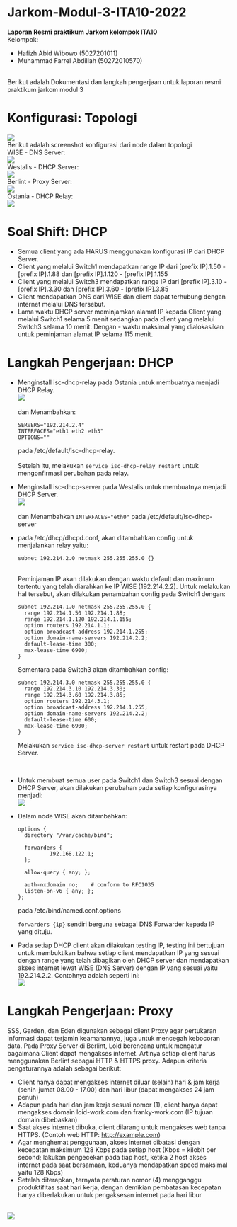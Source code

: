 # Jarkom-Modul-3-ITA10-2022
**Laporan Resmi praktikum Jarkom kelompok ITA10**
<br>
Kelompok:
- Hafizh Abid Wibowo (5027201011)
- Muhammad Farrel Abdillah (50272010570)
<br>
Berikut adalah Dokumentasi dan langkah pengerjaan untuk laporan resmi praktikum jarkom modul 3
<br>

# **Konfigurasi: Topologi**
<img src="Screenshot/1.PNG">
<br>
 Berikut adalah screenshot konfigurasi dari node dalam topologi
 
 <br>
 WISE - DNS Server:
 <br>
 <img src="Screenshot/2.PNG">
 
 <br>
 Westalis - DHCP Server:
 <br>
 <img src="Screenshot/3.PNG">
 
 <br>
 Berlint - Proxy Server:
 <br>
 <img src="Screenshot/4.PNG">
 
 <br>
 Ostania - DHCP Relay:
 <br>
 <img src="Screenshot/5.PNG">
 
 <br>

# **Soal Shift: DHCP**
- Semua client yang ada HARUS menggunakan konfigurasi IP dari DHCP Server.
- Client yang melalui Switch1 mendapatkan range IP dari [prefix IP].1.50 - [prefix IP].1.88 dan [prefix IP].1.120 - [prefix IP].1.155 
- Client yang melalui Switch3 mendapatkan range IP dari [prefix IP].3.10 - [prefix IP].3.30 dan [prefix IP].3.60 - [prefix IP].3.85 
- Client mendapatkan DNS dari WISE dan client dapat terhubung dengan internet melalui DNS tersebut.
- Lama waktu DHCP server meminjamkan alamat IP kepada Client yang melalui Switch1 selama 5 menit sedangkan pada client yang melalui Switch3 selama 10 menit. Dengan -     waktu maksimal yang dialokasikan untuk peminjaman alamat IP selama 115 menit. 

# **Langkah Pengerjaan: DHCP**
- Menginstall isc-dhcp-relay pada Ostania untuk membuatnya menjadi DHCP Relay.
  <br>
  <img src="Screenshot/6.PNG">
  <br>
  <br>
  dan Menambahkan:
  ```
  SERVERS="192.214.2.4"
  INTERFACES="eth1 eth2 eth3"
  OPTIONS=""
  ```
  pada /etc/default/isc-dhcp-relay.
  <br>
  <br>
  Setelah itu, melakukan ```service isc-dhcp-relay restart``` untuk mengonfirmasi perubahan pada relay.
  <br>
- Menginstall isc-dhcp-server pada Westalis untuk membuatnya menjadi DHCP Server.
  <br>
  <img src="Screenshot/7.PNG">
  <br>
  <br>
  dan Menambahkan ```INTERFACES="eth0"``` pada /etc/default/isc-dhcp-server
  <br>
- pada /etc/dhcp/dhcpd.conf, akan ditambahkan config untuk menjalankan relay yaitu:
  ```
  subnet 192.214.2.0 netmask 255.255.255.0 {}
  ```
  <br>
  Peminjaman IP akan dilakukan dengan waktu default dan maximum tertentu yang telah diarahkan ke IP WISE (192.214.2.2).
  Untuk melakukan hal tersebut, akan dilakukan penambahan config pada Switch1 dengan:
  
  ```
  subnet 192.214.1.0 netmask 255.255.255.0 {
    range 192.214.1.50 192.214.1.88;
    range 192.214.1.120 192.214.1.155;
    option routers 192.214.1.1;
    option broadcast-address 192.214.1.255;
    option domain-name-servers 192.214.2.2;
    default-lease-time 300;
    max-lease-time 6900;
  }
  ```
  Sementara pada Switch3 akan ditambahkan config:
  
  ```
  subnet 192.214.3.0 netmask 255.255.255.0 {
    range 192.214.3.10 192.214.3.30;
    range 192.214.3.60 192.214.3.85;
    option routers 192.214.3.1;
    option broadcast-address 192.214.1.255;
    option domain-name-servers 192.214.2.2;
    default-lease-time 600;
    max-lease-time 6900;
  }
  ```
 
  Melakukan ```service isc-dhcp-server restart``` untuk restart pada DHCP Server.
  
  <br>
- Untuk membuat semua user pada Switch1 dan Switch3 sesuai dengan DHCP Server, akan dilakukan perubahan pada setiap konfigurasinya menjadi:
  <br>
  <img src="Screenshot/8.PNG">
  <br>
- Dalam node WISE akan ditambahkan: 

  ```
  options {
    directory "/var/cache/bind";
 
    forwarders {
            192.168.122.1;
    };
 
    allow-query { any; };
 
    auth-nxdomain no;    # conform to RFC1035
    listen-on-v6 { any; };
  };
  ``` 
  pada /etc/bind/named.conf.options
  <br>
  
  ```forwarders {ip}``` sendiri berguna sebagai DNS Forwarder kepada IP yang dituju.
  <br>
- Pada setiap DHCP client akan dilakukan testing IP, testing ini bertujuan untuk membuktikan bahwa setiap client mendapatkan IP yang sesuai dengan range yang telah       dibagikan oleh DHCP server dan mendapatkan akses internet lewat WISE (DNS Server) dengan IP yang sesuai yaitu 192.214.2.2. Contohnya adalah seperti ini: 
  <br>
  <img src="Screenshot/9.PNG">

# **Langkah Pengerjaan: Proxy**
SSS, Garden, dan Eden digunakan sebagai client Proxy agar pertukaran informasi dapat terjamin keamanannya, juga untuk mencegah kebocoran data. Pada Proxy Server di Berlint, Loid berencana untuk mengatur bagaimana Client dapat mengakses internet. Artinya setiap client harus menggunakan Berlint sebagai HTTP & HTTPS proxy. Adapun kriteria pengaturannya adalah sebagai berikut:
- Client hanya dapat mengakses internet diluar (selain) hari & jam kerja (senin-jumat 08.00 - 17.00) dan hari libur (dapat mengakses 24 jam penuh)
- Adapun pada hari dan jam kerja sesuai nomor (1), client hanya dapat mengakses domain loid-work.com dan franky-work.com (IP tujuan domain dibebaskan)
- Saat akses internet dibuka, client dilarang untuk mengakses web tanpa HTTPS. (Contoh web HTTP: http://example.com)
- Agar menghemat penggunaan, akses internet dibatasi dengan kecepatan maksimum 128 Kbps pada setiap host (Kbps = kilobit per second; lakukan pengecekan pada tiap host, ketika 2 host akses internet pada saat bersamaan, keduanya mendapatkan speed maksimal yaitu 128 Kbps)
- Setelah diterapkan, ternyata peraturan nomor (4) mengganggu produktifitas saat hari kerja, dengan demikian pembatasan kecepatan hanya diberlakukan untuk pengaksesan internet pada hari libur
<br>
<img src="Screenshot/Tabel.PNG">
